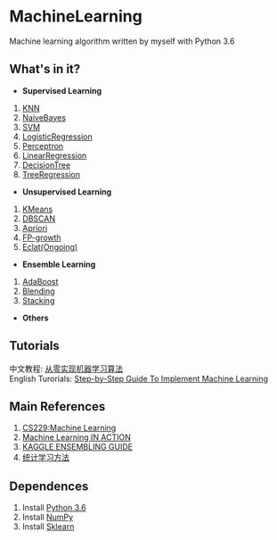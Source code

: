# MachineLearning
Machine learning algorithm written by myself with Python 3.6
## What's in it?
+ **Supervised Learning**
1. [KNN](https://github.com/DandelionLau/MachineLearning/blob/master/KNN.py)
2. [NaiveBayes](https://github.com/DandelionLau/MachineLearning/blob/master/NaiveBayes.py)
3. [SVM](https://github.com/DandelionLau/MachineLearning/blob/master/SVM.py)
4. [LogisticRegression](https://github.com/DandelionLau/MachineLearning/blob/master/LogisticRegression.py)
5. [Perceptron](https://github.com/DandelionLau/MachineLearning/blob/master/Perceptron.py)
6. [LinearRegression](https://github.com/DandelionLau/MachineLearning/blob/master/LinearRegression.py)
7. [DecisionTree](https://github.com/DandelionLau/MachineLearning/blob/master/Tree.py)
8. [TreeRegression](https://github.com/DandelionLau/MachineLearning/blob/master/Tree.py)


+ **Unsupervised Learning**
1. [KMeans](https://github.com/DandelionLau/MachineLearning/blob/master/Cluster.py)
2. [DBSCAN](https://github.com/DandelionLau/MachineLearning/blob/master/Cluster.py)
3. [Apriori](https://github.com/DandelionLau/MachineLearning/blob/master/AssociationAnalysis.py)
4. [FP-growth](https://github.com/DandelionLau/MachineLearning/blob/master/AssociationAnalysis.py)
5. [Eclat(Ongoing)](https://github.com/DandelionLau/MachineLearning/blob/master/AssociationAnalysis.py)

+ **Ensemble Learning**
1. [AdaBoost](https://github.com/DandelionLau/MachineLearning/tree/master/AdaBoost.py)
2. [Blending](https://github.com/DandelionLau/MachineLearning/blob/master/Blending.py)
3. [Stacking](https://github.com/DandelionLau/MachineLearning/blob/master/Stacking.py)

+ **Others**


## Tutorials
中文教程: [从零实现机器学习算法](https://zhuanlan.zhihu.com/easymachinelearning)  
English Turorials: [Step-by-Step Guide To Implement Machine Learning](https://www.codeproject.com/script/Articles/MemberArticles.aspx?amid=14354398)

## Main References
1. [CS229:Machine Learning](http://cs229.stanford.edu/)
2. [Machine Learning IN ACTION](https://www.manning.com/books/machine-learning-in-action)
3. [KAGGLE ENSEMBLING GUIDE](https://mlwave.com/kaggle-ensembling-guide/)
4. [统计学习方法](https://baike.baidu.com/item/%E7%BB%9F%E8%AE%A1%E5%AD%A6%E4%B9%A0%E6%96%B9%E6%B3%95/10430179)

## Dependences
1. Install [Python 3.6](https://www.python.org/)
2. Install [NumPy](http://www.numpy.org/)
2. Install [Sklearn](https://scikit-learn.org/)
